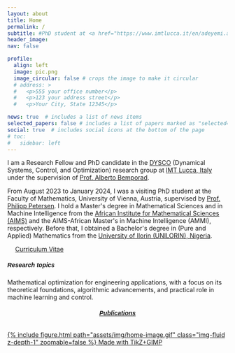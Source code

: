 ```yaml
---
layout: about
title: Home
permalink: /
subtitle: #PhD student at <a href="https://www.imtlucca.it/en/adeyemi.adeoye" target="_blank">IMT Lucca</a>
header_image:
nav: false 

profile:
  align: left
  image: pic.png
  image_circular: false # crops the image to make it circular
  # address: >
  #   <p>555 your office number</p>
  #   <p>123 your address street</p>
  #   <p>Your City, State 12345</p>

news: true  # includes a list of news items
selected_papers: false # includes a list of papers marked as "selected={true}"
social: true  # includes social icons at the bottom of the page
# toc:
#   sidebar: left
---
```


I am a Research Fellow and PhD candidate in the <a href="http://dysco.imtlucca.it/" target="_blank">DYSCO</a> (Dynamical Systems, Control, and Optimization) research group at <a href="https://www.imtlucca.it/en" target="_blank">IMT Lucca, Italy</a> under the supervision of <a href="http://cse.lab.imtlucca.it/~bemporad/" target="_blank">Prof. Alberto Bemporad</a>.

From August 2023 to January 2024, I was a visiting PhD student at the Faculty of Mathematics, University of Vienna, Austria, supervised by <a href="https://scholar.google.com/citations?hl=en&user=Huw7cHIAAAAJ" target="_blank">Prof. Philipp Petersen</a>. I hold a Master's degree in Mathematical Sciences and in Machine Intelligence from the <a href="https://en.wikipedia.org/wiki/African_Institute_for_Mathematical_Sciences" target="_blank">African Institute for Mathematical Sciences (AIMS)</a> and the AIMS-African Master's in Machine Intelligence (AMMI), respectively. Before that, I obtained a Bachelor's degree in (Pure and Applied) Mathematics from the <a href="https://en.wikipedia.org/wiki/University_of_Ilorin" target="_blank">University of Ilorin (UNILORIN), Nigeria</a>.

&emsp;
<a href="https://adeyemiadeoye.github.io/cv/" title="CV" role="button" target="_self"><i class="ai ai-cv-square ai-1x z-depth-1"></i> Curriculum Vitae </a>

<!-- <p style="margin-bottom:1cm;"></p> -->
<!-- --- -->
<h5 style="font-weight: bold; font-family: Verdana, Geneva, Tahoma, 'JuliaMono', sans-serif;"> Research topics </h5>
<!-- --- -->

Mathematical optimization for engineering applications, with a focus on its theoretical foundations, algorithmic advancements, and practical role in machine learning and control.
<div class="row mt-3">
    <div class="col-sm mt-3 mt-md-0">
        <a href="https://adeyemiadeoye.github.io/publications/" target="_self">
          <h6 style="text-align: center; font-weight: bold; font-family: Verdana, Geneva, Tahoma, 'JuliaMono', sans-serif;">Publications</h6>
          <div class="rounded-image-wrapper" style="position: relative;">
            {% include figure.html path="assets/img/home-image.gif" class="img-fluid z-depth-1" zoomable=false %}
            <span class="made-with-tikz">Made with TikZ+GIMP</span>
          </div>
        </a>
    </div>
</div>